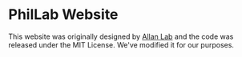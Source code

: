 # PhilLab Website

This website was originally designed by [Allan Lab](https://www.allanlab.org/aboutwebsite.html) and the code was released under the MIT License. We've modified it for our purposes.

